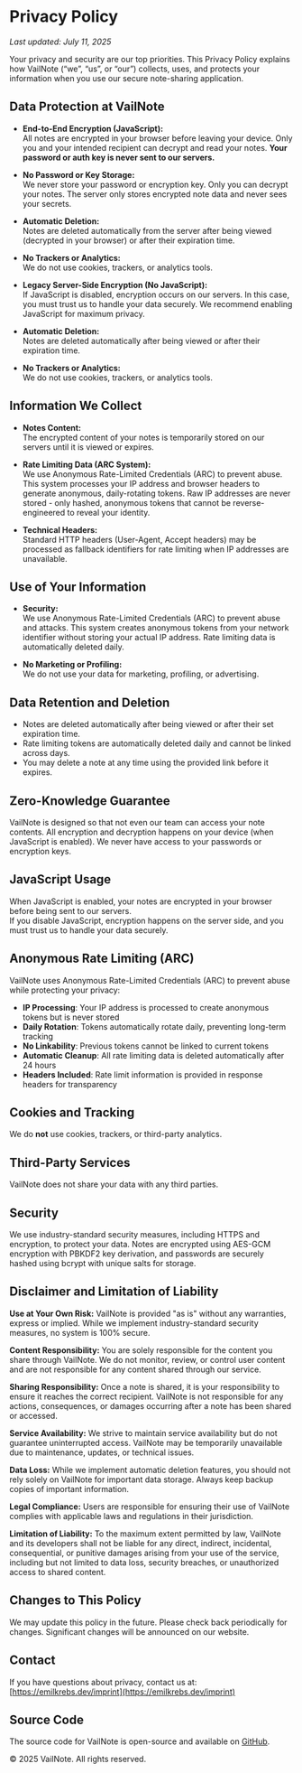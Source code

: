 # Privacy Policy

_Last updated: July 11, 2025_

Your privacy and security are our top priorities. This Privacy Policy explains how VailNote (“we”, “us”, or “our”)
collects, uses, and protects your information when you use our secure note-sharing application.

## Data Protection at VailNote

- **End-to-End Encryption (JavaScript):**\
  All notes are encrypted in your browser before leaving your device. Only you and your intended recipient can decrypt
  and read your notes. **Your password or auth key is never sent to our servers.**

- **No Password or Key Storage:**\
  We never store your password or encryption key. Only you can decrypt your notes. The server only stores encrypted note
  data and never sees your secrets.

- **Automatic Deletion:**\
  Notes are deleted automatically from the server after being viewed (decrypted in your browser) or after their
  expiration time.

- **No Trackers or Analytics:**\
  We do not use cookies, trackers, or analytics tools.

- **Legacy Server-Side Encryption (No JavaScript):**\
  If JavaScript is disabled, encryption occurs on our servers. In this case, you must trust us to handle your data
  securely. We recommend enabling JavaScript for maximum privacy.

- **Automatic Deletion:**\
  Notes are deleted automatically after being viewed or after their expiration time.

- **No Trackers or Analytics:**\
  We do not use cookies, trackers, or analytics tools.

## Information We Collect

- **Notes Content:**\
  The encrypted content of your notes is temporarily stored on our servers until it is viewed or expires.

- **Rate Limiting Data (ARC System):**\
  We use Anonymous Rate-Limited Credentials (ARC) to prevent abuse. This system processes your IP address and browser
  headers to generate anonymous, daily-rotating tokens. Raw IP addresses are never stored - only hashed, anonymous
  tokens that cannot be reverse-engineered to reveal your identity.

- **Technical Headers:**\
  Standard HTTP headers (User-Agent, Accept headers) may be processed as fallback identifiers for rate limiting when IP
  addresses are unavailable.

## Use of Your Information

- **Security:**\
  We use Anonymous Rate-Limited Credentials (ARC) to prevent abuse and attacks. This system creates anonymous tokens
  from your network identifier without storing your actual IP address. Rate limiting data is automatically deleted
  daily.

- **No Marketing or Profiling:**\
  We do not use your data for marketing, profiling, or advertising.

## Data Retention and Deletion

- Notes are deleted automatically after being viewed or after their set expiration time.
- Rate limiting tokens are automatically deleted daily and cannot be linked across days.
- You may delete a note at any time using the provided link before it expires.

## Zero-Knowledge Guarantee

VailNote is designed so that not even our team can access your note contents. All encryption and decryption happens on
your device (when JavaScript is enabled). We never have access to your passwords or encryption keys.

## JavaScript Usage

When JavaScript is enabled, your notes are encrypted in your browser before being sent to our servers.\
If you disable JavaScript, encryption happens on the server side, and you must trust us to handle your data securely.

## Anonymous Rate Limiting (ARC)

VailNote uses Anonymous Rate-Limited Credentials (ARC) to prevent abuse while protecting your privacy:

- **IP Processing**: Your IP address is processed to create anonymous tokens but is never stored
- **Daily Rotation**: Tokens automatically rotate daily, preventing long-term tracking
- **No Linkability**: Previous tokens cannot be linked to current tokens
- **Automatic Cleanup**: All rate limiting data is deleted automatically after 24 hours
- **Headers Included**: Rate limit information is provided in response headers for transparency

## Cookies and Tracking

We do **not** use cookies, trackers, or third-party analytics.

## Third-Party Services

VailNote does not share your data with any third parties.

## Security

We use industry-standard security measures, including HTTPS and encryption, to protect your data. Notes are encrypted
using AES-GCM encryption with PBKDF2 key derivation, and passwords are securely hashed using bcrypt with unique salts
for storage.

## Disclaimer and Limitation of Liability

**Use at Your Own Risk:** VailNote is provided "as is" without any warranties, express or implied. While we implement
industry-standard security measures, no system is 100% secure.

**Content Responsibility:** You are solely responsible for the content you share through VailNote. We do not monitor,
review, or control user content and are not responsible for any content shared through our service.

**Sharing Responsibility:** Once a note is shared, it is your responsibility to ensure it reaches the correct recipient.
VailNote is not responsible for any actions, consequences, or damages occurring after a note has been shared or
accessed.

**Service Availability:** We strive to maintain service availability but do not guarantee uninterrupted access. VailNote
may be temporarily unavailable due to maintenance, updates, or technical issues.

**Data Loss:** While we implement automatic deletion features, you should not rely solely on VailNote for important data
storage. Always keep backup copies of important information.

**Legal Compliance:** Users are responsible for ensuring their use of VailNote complies with applicable laws and
regulations in their jurisdiction.

**Limitation of Liability:** To the maximum extent permitted by law, VailNote and its developers shall not be liable for
any direct, indirect, incidental, consequential, or punitive damages arising from your use of the service, including but
not limited to data loss, security breaches, or unauthorized access to shared content.

## Changes to This Policy

We may update this policy in the future. Please check back periodically for changes. Significant changes will be
announced on our website.

## Contact

If you have questions about privacy, contact us at:\
[https://emilkrebs.dev/imprint](https://emilkrebs.dev/imprint)

## Source Code

The source code for VailNote is open-source and available on [GitHub](https://github.com/emilkrebs/VailNote).

© 2025 VailNote. All rights reserved.
